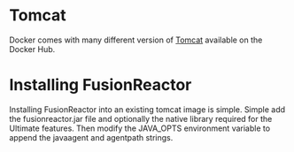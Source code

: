 # Tomcat
Docker comes with many different version of [Tomcat](https://hub.docker.com/_/tomcat/) available on the Docker Hub.

# Installing FusionReactor
Installing FusionReactor into an existing tomcat image is simple. Simple add the fusionreactor.jar file and optionally the native library required for the Ultimate features. Then modify the JAVA_OPTS environment variable to append the javaagent and agentpath strings.

